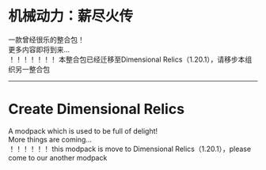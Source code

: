 # 机械动力：薪尽火传
一款曾经很乐的整合包！  
更多内容即将到来...   
！！！！！！！
本整合包已经迁移至Dimensional Relics（1.20.1），请移步本组织另一整合包
***
# Create Dimensional Relics
A modpack which is used to be full of delight!  
More things are coming...  
！！！！！！
this modpack is move to Dimensional Relics（1.20.1），please come to our another modpack
